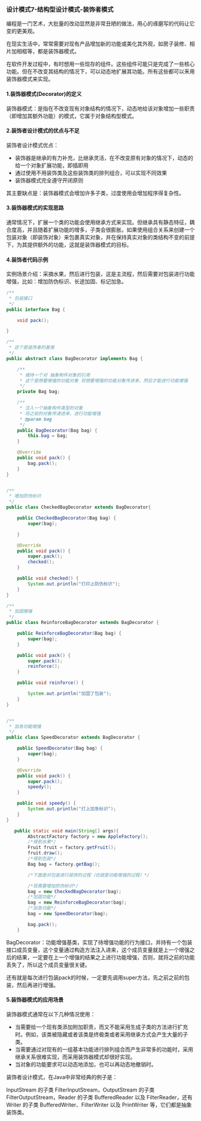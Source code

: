 ### 设计模式7-结构型设计模式-装饰者模式

编程是一门艺术，大批量的改动显然是非常丑陋的做法，用心的琢磨写的代码让它变的更美观。

在现实生活中，常常需要对现有产品增加新的功能或美化其外观，如房子装修、相片加相框等，都是装饰器模式。

在软件开发过程中，有时想用一些现存的组件。这些组件可能只是完成了一些核心功能。但在不改变其结构的情况下，可以动态地扩展其功能。所有这些都可以釆用装饰器模式来实现。

#### 1.装饰器模式(Decorator)的定义

装饰器模式：是指在不改变现有对象结构的情况下，动态地给该对象增加一些职责（即增加其额外功能）的模式，它属于对象结构型模式。



#### 2.装饰者设计模式的优点与不足

装饰者设计模式优点：

- 装饰器是继承的有力补充，比继承灵活，在不改变原有对象的情况下，动态的给一个对象扩展功能，即插即用
- 通过使用不用装饰类及这些装饰类的排列组合，可以实现不同效果
- 装饰器模式完全遵守开闭原则

其主要缺点是：装饰器模式会增加许多子类，过度使用会增加程序得复杂性。



#### 3.装饰器模式的实现思路

通常情况下，扩展一个类的功能会使用继承方式来实现。但继承具有静态特征，耦合度高，并且随着扩展功能的增多，子类会很膨胀。如果使用组合关系来创建一个包装对象（即装饰对象）来包裹真实对象，并在保持真实对象的类结构不变的前提下，为其提供额外的功能，这就是装饰器模式的目标。



#### 4.装饰者代码示例

实例场景介绍：采摘水果，然后进行包装，这是主流程，然后需要对包装进行功能增强，比如：增加防伪标识、长途加固、标记加急。

```java
/**
 * 包装接口
 */
public interface Bag {

    void pack();

}

/**
 * 这个是装饰者的基类
 */
public abstract class BagDecorator implements Bag {

    /**
     * 维持一个对 抽象构件对象的引用
     * 这个是想要增强的功能对象 将想要增强的功能对象传进来，然后才能进行功能增强
     */
    private Bag bag;

    /**
     * 注入一个抽象构件类型的对象
     * 将之前的对象传递进来，进行功能增强
     * @param bag
     */
    public BagDecorator(Bag bag) {
        this.bag = bag;
    }

    @Override
    public void pack() {
        bag.pack();
    }
}


/**
 * 增加防伪标识
 */
public class CheckedBagDecorator extends BagDecorator{

    public CheckedBagDecorator(Bag bag) {
        super(bag);

    }

    @Override
    public void pack() {
        super.pack();  
        checked();   
    }

    public void checked() {
        System.out.println("打印上防伪标识");
    }
}

/**
 * 加固增强
 */
public class ReinforceBagDecorator extends BagDecorator {

    public ReinforceBagDecorator(Bag bag) {
        super(bag);
    }

    public void pack() {
        super.pack();   
        reinforce();
    }

    public void reinforce() {

        System.out.println("加固了包装");
    }
}


/**
 * 加急功能增强
 */
public class SpeedDecorator extends BagDecorator {

    public SpeedDecorator(Bag bag) {
        super(bag);
    }

    @Override
    public void pack() {
        super.pack();
        speedy();
    }

    public void speedy() {
        System.out.println("打上加急标识");
    }
}

   public static void main(String[] args){
        AbstractFactory factory = new AppleFactory();
        /*得到水果*/
        Fruit fruit = factory.getFruit();
        fruit.draw();
        /*得到包装*/
        Bag bag = factory.getBag();

        /*下面是对包装进行装饰的过程（也就是功能增强的过程）*/

        /*现需要增加防伪标识*/
        bag = new CheckedBagDecorator(bag);
        /*加固功能*/
        bag = new ReinforceBagDecorator(bag);
        /*加急功能*/
        bag = new SpeedDecorator(bag);

        bag.pack();
    }
```

BagDecorator：功能增强基类，实现了待增强功能的行为接口，并持有一个包装接口成员变量，这个变量通过构造方法注入进来，这个成员变量就是上一个增强之后的结果，一定要在上一个增强的结果之上进行功能增强，否则，就将之前的功能丢失了，所以这个成员变量很关键。

还有就是每次进行包装pack的时候，一定要先调用super方法，先之前之前的包装，然后再进行增强。



#### 5.装饰器模式的应用场景

装饰器模式通常在以下几种情况使用：

- 当需要给一个现有类添加附加职责，而又不能采用生成子类的方法进行扩充时。例如，该类被隐藏或者该类是终极类或者采用继承方式会产生大量的子类。
- 当需要通过对现有的一组基本功能进行排列组合而产生非常多的功能时，采用继承关系很难实现，而采用装饰器模式却很好实现。
- 当对象的功能要求可以动态地添加，也可以再动态地撤销时。

装饰者设计模式，在Java中非常经典的例子是：

InputStream 的子类 FilterInputStream，OutputStream 的子类 FilterOutputStream，Reader 的子类 BufferedReader 以及 FilterReader，还有 Writer 的子类 BufferedWriter、FilterWriter 以及 PrintWriter 等，它们都是抽象装饰类。